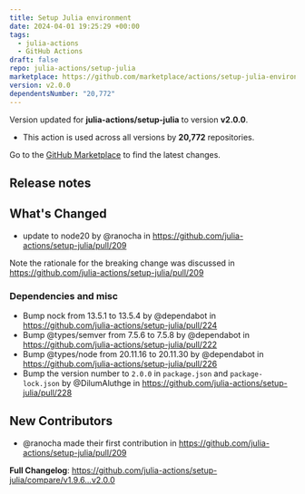 ```yaml
---
title: Setup Julia environment
date: 2024-04-01 19:25:29 +00:00
tags:
  - julia-actions
  - GitHub Actions
draft: false
repo: julia-actions/setup-julia
marketplace: https://github.com/marketplace/actions/setup-julia-environment
version: v2.0.0
dependentsNumber: "20,772"
---
```



Version updated for **julia-actions/setup-julia** to version **v2.0.0**.
- This action is used across all versions by **20,772** repositories.

Go to the [GitHub Marketplace](https://github.com/marketplace/actions/setup-julia-environment) to find the latest changes.

## Release notes



## What's Changed
* update to node20 by @ranocha in https://github.com/julia-actions/setup-julia/pull/209

Note the rationale for the breaking change was discussed in https://github.com/julia-actions/setup-julia/pull/209

### Dependencies and misc

* Bump nock from 13.5.1 to 13.5.4 by @dependabot in https://github.com/julia-actions/setup-julia/pull/224
* Bump @types/semver from 7.5.6 to 7.5.8 by @dependabot in https://github.com/julia-actions/setup-julia/pull/222
* Bump @types/node from 20.11.16 to 20.11.30 by @dependabot in https://github.com/julia-actions/setup-julia/pull/226
* Bump the version number to `2.0.0` in `package.json` and `package-lock.json` by @DilumAluthge in https://github.com/julia-actions/setup-julia/pull/228

## New Contributors
* @ranocha made their first contribution in https://github.com/julia-actions/setup-julia/pull/209

**Full Changelog**: https://github.com/julia-actions/setup-julia/compare/v1.9.6...v2.0.0
